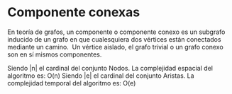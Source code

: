 # Componente conexas

En teoría de grafos, un componente o componente conexo es un subgrafo inducido de un grafo en que cualesquiera dos vértices están conectados mediante un camino. ​ Un vértice aislado, el grafo trivial o un grafo conexo son en sí mismos componentes.

Siendo |n| el cardinal del conjunto Nodos. La complejidad espacial del algoritmo es: O(n)
Siendo |e| el cardinal del conjunto Aristas. La complejidad temporal del algoritmo es: O(e)